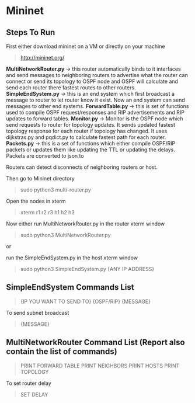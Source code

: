 # Mininet


## Steps To Run

First either download mininet on a VM or directly on your machine

> http://mininet.org/


**MultiNetworkRouter.py** -> this router automatically binds to it interfaces and send messages to neighboring routers to advertise what the router can connect or send its topology to OSPF node and OSPF will calculate and send each router there fastest routes to other routers.
**SimpleEndSystem.py** -> this is an end system which first broadcast a message to router to let router know it exist. Now an end system can send messages to other end systems.
**ForwardTable.py** -> this is set of functions used to compile OSPF request/responses and RIP advertisements and RIP updates to forward tables.
**Monitor.py** -> Monitor is the OSPF node which send requests to router for topology updates. It sends updated fastest topology response for each router if topology has changed. It uses dijkstras.py and pqdict.py to calculate fastest path for each router. 
**Packets.py** -> this is a set of functions which either compile OSPF/RIP packets or updates them like updating the TTL or updating the delays. Packets are converted to json to

Routers can detect disconnects of neighboring routers or host.


Then go to Mininet directory

> sudo python3 multi-router.py


Open the nodes in xterm

> xterm r1 r2 r3 h1 h2 h3


Now either run MultiNetworkRouter.py in the router xterm window

> sudo python3 MultiNetworkRouter.py

or 

run the SimpleEndSystem.py in the host xterm window

> sudo python3 SimpleEndSystem.py {ANY IP ADDRESS}




## SimpleEndSystem Commands List

> {IP YOU WANT TO SEND TO} {OSPF/RIP} {MESSAGE}

To send subnet broadcast

> <BROADCAST> {MESSAGE}
  
  
## MultiNetworkRouter Command List (**Report** also contain the list of commands)

> PRINT FORWARD TABLE
> PRINT NEIGHBORS
> PRINT HOSTS
> PRINT TOPOLOGY
  
To set router delay 

> SET DELAY <int>
  






